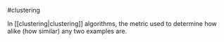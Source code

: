 #clustering

In [[clustering|clustering]] algorithms, the metric used to determine
how alike (how similar) any two examples are.

